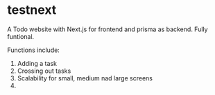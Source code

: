 # testnext
A Todo website with Next.js for frontend and prisma as backend. Fully funtional.

Functions include:
1. Adding a task
2. Crossing out tasks
3. Scalability for small, medium nad large screens
4. 

